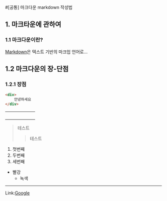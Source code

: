 #[공통] 마크다운 markdown 작성법

## 1. 마크타운에 관하여
### 1.1 마크다운이란?
[Markdown](https://gist.github.com/ihoneymon/652be052a0727ad59601)은 텍스트 기반의 마크업 언어로...



## 1.2 마크다운의 장-단점

### 1.2.1 장점

```html
<div>
    안녕하세요
</div>
```

|      |      |      |      |      |      |
| ---- | ---- | ---- | ---- | ---- | ---- |
|      |      |      |      |      |      |
|      |      |      |      |      |      |
|      |      |      |      |      |      |
|      |      |      |      |      |      |

> 테스트
>
> > 테스트

1. 첫번째
2. 두번째
3. 세번째



* 빨강
  * 녹색

<hr/>

Link:[Google][googlelink]

[googlelink]: https://www.google.com,	"google link"



